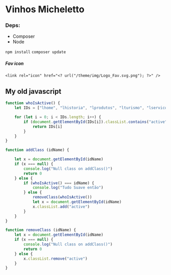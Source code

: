 # Vinhos Micheletto

### Deps:
* Composer
* Node

`npm install`
`composer update`

##### Fav icon
`<link rel="icon" href="<? url("/theme/img/Logo_Fav.svg.png"); ?>" />`



## My old javascript

```js
function whoIsActive() {
    let IDs = ["lhome", "lhistoria", "lprodutos", "lturismo", "lservicos", "leventos", "lcuriosidades"]

    for (let i = 0; i < IDs.length; i++) {
        if (document.getElementById(IDs[i]).classList.contains("active") === true) {
            return IDs[i]
        }
    }
}

function addClass (idName) {

    let x = document.getElementById(idName)
    if (x === null) {
        console.log("Null class on addClass()")
        return 0
    } else {
        if (whoIsActive() === idName) {
            console.log("Tudo Suave então")
        } else {
            removeClass(whoIsActive())
            let x = document.getElementById(idName)
            x.classList.add("active")
        }
    }
}

function removeClass (idName) {
    let x = document.getElementById(idName)
    if (x === null) {
        console.log("Null class on addClass()")
        return 0
    } else {
        x.classList.remove("active")
    }
}

```